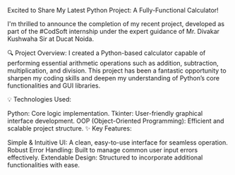 Excited to Share My Latest Python Project: A Fully-Functional Calculator!

I'm thrilled to announce the completion of my recent project, developed as part of the #CodSoft internship under the expert guidance of Mr. Divakar Kushwaha Sir at Ducat Noida.

🔍 Project Overview:
I created a Python-based calculator capable of performing essential arithmetic operations such as addition, subtraction, multiplication, and division. This project has been a fantastic opportunity to sharpen my coding skills and deepen my understanding of Python’s core functionalities and GUI libraries.

💡 Technologies Used:

Python: Core logic implementation.
Tkinter: User-friendly graphical interface development.
OOP (Object-Oriented Programming): Efficient and scalable project structure.
✨ Key Features:

Simple & Intuitive UI: A clean, easy-to-use interface for seamless operation.
Robust Error Handling: Built to manage common user input errors effectively.
Extendable Design: Structured to incorporate additional functionalities with ease.
